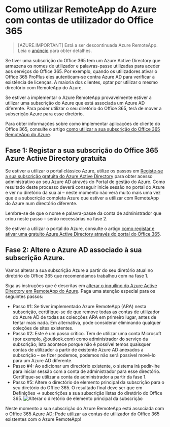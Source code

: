 
<properties 
    pageTitle="Como utilizar RemoteApp do Azure com contas de utilizador do Office 365 | Microsoft Azure"
    description="Saiba como utilizar RemoteApp do Azure com as minhas contas de utilizador do Office 365"
    services="remoteapp"
    documentationCenter="" 
    authors="piotrci" 
    manager="mbaldwin" />

<tags 
    ms.service="remoteapp" 
    ms.workload="compute" 
    ms.tgt_pltfrm="na" 
    ms.devlang="na" 
    ms.topic="article" 
    ms.date="08/15/2016" 
    ms.author="elizapo" />



# <a name="how-to-use-azure-remoteapp-with-office-365-user-accounts"></a>Como utilizar RemoteApp do Azure com contas de utilizador do Office 365

> [AZURE.IMPORTANT]
> Está a ser descontinuada Azure RemoteApp. Leia o [anúncio](https://go.microsoft.com/fwlink/?linkid=821148) para obter detalhes.

Se tiver uma subscrição do Office 365 tem um Azure Active Directory que armazena os nomes de utilizador e palavras-passe utilizadas para aceder aos serviços do Office 365. Por exemplo, quando os utilizadores ativar o Office 365 ProPlus eles autenticam-se contra Azure AD para verificar a existência de licenças. A maioria dos clientes, optar por utilizar o mesmo directório com RemoteApp do Azure.

Se estiver a implementar o Azure RemoteApp provavelmente estiver a utilizar uma subscrição do Azure que está associada um Azure AD diferente. Para poder utilizar o seu diretório do Office 365, terá de mover a subscrição Azure para esse diretório.

Para obter informações sobre como implementar aplicações de cliente do Office 365, consulte o artigo [como utilizar a sua subscrição do Office 365 RemoteApp do Azure](remoteapp-officesubscription.md).
 
## <a name="phase-1-register-your-free-office-365-azure-active-directory-subscription"></a>Fase 1: Registar a sua subscrição do Office 365 Azure Active Directory gratuita
Se estiver a utilizar o portal clássico Azure, utilize os passos em [Registe-se a sua subscrição gratuita do Azure Active Directory](https://technet.microsoft.com/library/dn832618.aspx) para obter acesso administrativo ao seu Azure AD através do Portal de gestão do Azure. Como resultado deste processo deverá conseguir inicie sessão no portal do Azure e ver no diretório da sua aí – neste momento não verá muito mais uma vez que é a subscrição completa Azure que estiver a utilizar com RemoteApp do Azure num directório diferente.

Lembre-se de que o nome e palavra-passe da conta de administrador que criou neste passo – serão necessárias na fase 2.

Se estiver a utilizar o portal do Azure, consulte o artigo [como registar e ativar uma gratuito Azure Active Directory através do portal do Office 365](http://azureblogger.com/2016/01/how-to-register-and-activate-a-free-azure-active-directory-using-office-365-portal/).

## <a name="phase-2-change-the-azure-ad-associated-with-your-azure-subscription"></a>Fase 2: Altere o Azure AD associado à sua subscrição Azure.
Vamos alterar a sua subscrição Azure a partir do seu diretório atual no diretório do Office 365 que recomendamos trabalhou com na fase 1.

Siga as instruções que é descritas em [alterar o inquilino do Azure Active Directory em RemoteApp do Azure](remoteapp-changetenant.md). Paga uma atenção especial para os seguintes passos:

- Passo #1: Se tiver implementado Azure RemoteApp (ARA) nesta subscrição, certifique-se de que remove todas as contas de utilizador do Azure AD de todas as colecções ARA em primeiro lugar, antes de tentar mais nada. Em alternativa, pode considerar eliminando qualquer coleções de sites existentes.
- Passo #2: Este é um passo crítico. Tem de utilizar uma conta Microsoft (por exemplo, @outlook.com) como administrador do serviço da subscrição; Isto acontece porque não é possível temos quaisquer contas de utilizador a partir de existente Azure AD anexados a subscrição – se fizer podemos, podemos não será possível movê-lo para um Azure AD diferente.
- Passo #4: Ao adicionar um directório existente, o sistema irá pedir-lhe para iniciar sessão com a conta de administrador para esse directório. Certifique-se utilizar a conta de administrador a partir da fase 1.
- Passo #5: Altere o directório de elemento principal da subscrição para o seu diretório do Office 365. O resultado final deve ser que em Definições -> subscrições a sua subscrição listas do diretório do Office 365. 
![Alterar o diretório de elemento principal da subscrição](./media/remoteapp-o365user/settings.png)
 

Neste momento a sua subscrição do Azure RemoteApp está associada com o Office 365 Azure AD; Pode utilizar as contas de utilizador do Office 365 existentes com o Azure RemoteApp!




